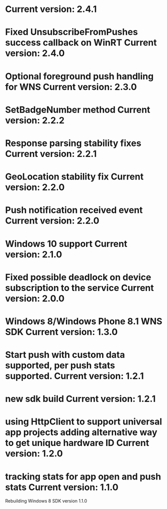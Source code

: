 Current version: 2.4.1 
========================= 
Fixed UnsubscribeFromPushes success callback on WinRT 
Current version: 2.4.0 
========================= 
Optional foreground push handling for WNS 
Current version: 2.3.0 
========================= 
SetBadgeNumber method 
Current version: 2.2.2 
========================= 
Response parsing stability fixes 
Current version: 2.2.1 
========================= 
GeoLocation stability fix 
Current version: 2.2.0
=========================
Push notification received event
Current version: 2.2.0
=========================
Windows 10 support
Current version: 2.1.0
=========================
Fixed possible deadlock on device subscription to the service
Current version: 2.0.0
=========================
Windows 8/Windows Phone 8.1 WNS SDK
Current version: 1.3.0
=========================
Start push with custom data supported, per push stats supported.
Current version: 1.2.1
=========================
new sdk build
Current version: 1.2.1
=========================
using HttpClient to support universal app projects
adding alternative way to get unique hardware ID
Current version: 1.2.0
=========================
tracking stats for app open and push stats
Current version: 1.1.0
=========================
Rebuilding Windows 8 SDK version 1.1.0

